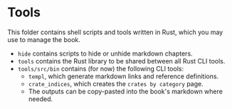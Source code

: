 # Tools

This folder contains shell scripts and tools written in Rust, which you may use to manage the book.

- `hide` contains scripts to hide or unhide markdown chapters.
- `tools` contains the Rust library to be shared between all Rust CLI tools.
- `tools/src/bin` contains (for now) the following CLI tools:
  - `templ`, which generate markdown links and reference definitions.
  - `crate_indices`, which creates the `crates by category` page.
  - The outputs can be copy-pasted into the book's markdown where needed.
